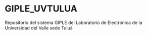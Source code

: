 # GIPLE_UVTULUA
Repositorio del sistema GIPLE del Laboratorio de Electrónica de la Universidad del Valle sede Tuluá 
